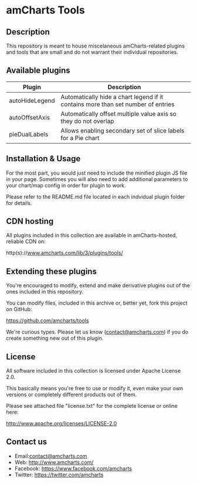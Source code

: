 # amCharts Tools

## Description

This repository is meant to house miscelaneous amCharts-related plugins and 
tools that are small and do not warrant their individual repositories.

## Available plugins

Plugin | Description
------ | -----------
autoHideLegend | Automatically hide a chart legend if it contains more than set number of entries
autoOffsetAxis | Automatically offset multiple value axis so they do not overlap
pieDualLabels | Allows enabling secondary set of slice labels for a Pie chart


## Installation & Usage

For the most part, you would just need to include the minified plugin JS file in 
your page. Sometimes you will also need to add additional parameters to your 
chart/map config in order for plugin to work.

Please refer to the README.md file located in each indvidual plugin folder for 
details.


## CDN hosting

All plugins included in this collection are available in amCharts-hosted, 
reliable CDN on:

http(s)://www.amcharts.com/lib/3/plugins/tools/


## Extending these plugins

You're encouraged to modify, extend and make derivative plugins out of the ones
included in this repository.

You can modify files, included in this archive or, better yet, fork this project
on GitHub:

https://github.com/amcharts/tools

We're curious types. Please let us know (contact@amcharts.com) if you do create
something new out of this plugin.


## License

All software included in this collection is licensed under Apache License 2.0.

This basically means you're free to use or modify it, even make your own 
versions or completely different products out of them.

Please see attached file "license.txt" for the complete license or online here:

http://www.apache.org/licenses/LICENSE-2.0


## Contact us

* Email:contact@amcharts.com
* Web: http://www.amcharts.com/
* Facebook: https://www.facebook.com/amcharts
* Twitter: https://twitter.com/amcharts